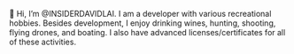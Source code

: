👋 Hi, I’m @INSIDERDAVIDLAI. I am a developer with various recreational hobbies. Besides development, I enjoy drinking wines, hunting, shooting, flying drones, and boating. I also have advanced licenses/certificates for all of these activities.

<!---
INSIDERDAVIDLAI/INSIDERDAVIDLAI is not a ✨ special ✨ repository because its `README.md` (this file) appears on my GitHub profile, not yours.
You cannot click the Preview link to take a look at your changes.
--->
